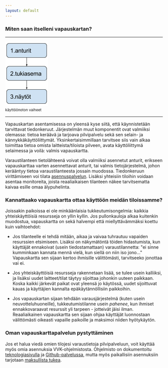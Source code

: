 ```yaml
---
layout: default
---
```


### Miten saan itselleni vapauskartan?

<div class="margin"><hr>
 <img src="images/VVK-käyttöönotto.png" alt="1. anturit; 2. tukiasema; 3. näytöt"><br>
 <small>käyttöönoton vaiheet</small>
<hr></div>

Vapauskartan asentamisessa on yleensä kyse siitä, että käynnistetään
tarvittavat tiedonkeruut.  Järjestelmän muut komponentit ovat valmiiksi
olemassa: tietoa keräävä ja tarjoava pilvipalvelu sekä sen selain- ja
kännykkäkäyttöliittymät.  Yksinkertaisimmillaan tarvitsee siis vain
alkaa toimittaa tietoa omista laitteista/tiloista pilveen, avata
käyttöliittymä selaimessa ja voilà: valmis vapauskartta.

Varaustilanteen tietolähteenä voivat olla valmiiksi asennetut anturit,
erikseen vapauskarttaa varten asennettavat anturit, tai valmis
tietojärjestelmä, johon kerääntyy tietoa varaustilanteesta jossain
muodossa.  Tiedonkeruun virittämiseen voi tilata
[asennuspalvelun](mailto:{{site.email}}?subject=Vapauskarttatilaus).
Lisäksi yhteisiin tiloihin voidaan asentaa monitoreita, joista
reaaliaikaisen tilanteen näkee tarvitsematta kaivaa esille omaa
älypuhelinta.

### Kannattaako vapauskartta ottaa käyttöön meidän tiloissamme?

Joissakin paikoissa ei ole minkäänlaisia tukkeutumisongelmia: kaikkia
yhteiskäyttöisiä resursseja on yllin kyllin.  Jos pullonkauloja alkaa
kuitenkin muodostua, vapauskartta on sekä halvempi että
miellyttävämmäksi koettu kuin vaihtoehdot:

- Jos tilanteelle ei tehdä mitään, aikaa ja vaivaa tuhrautuu vapaiden
  resurssien etsimiseen.  Lisäksi on näkymätöntä töiden hidastumista,
  kun käyttäjät ennakoivat (usein tiedostamattaan) varaustilannetta: "ei
  sinne kumminkaan kannata mennä vielä, kun siellä on niin iso jono..."
  Vapauskartta sen sijaan kertoo ihmisille välittömästi, tarvitseeko
  jonottaa vai ei.

- Jos yhteiskäyttöisiä resursseja rakennetaan lisää, se tulee usein
  kalliiksi, ja lisäksi uudet laitteet/tilat täytyy sijoittaa johonkin
  uuteen paikkaan.  Koska kaikki järkevät paikat ovat yleensä jo
  käytössä, uudet sijoittuvat kauas ja käyttäjien kannalta
  epäkäytännöllisiin paikkoihin.

- Jos vapauskartan sijaan tehdään varausjärjestelmä (kuten usein
  neuvotteluhuoneille), tukkeutumistilanne usein *pahenee*, kun
  ihmiset ennakkovaraavat resurssit yli tarpeen - jotteivät jäisi ilman.
  Reaaliaikainen vapauskartta sen sijaan ohjaa käyttäjät luonnostaan
  välittömästi oikeasti vapaille paikoille ja maksimoi niiden
  hyötykäytön.

### Oman vapauskarttapalvelun pystyttäminen

Jos et halua viedä omien tilojesi varaustietoja pilvipalveluun, voit
käyttää myös omia asennuksia VVK-ohjelmistosta.  Ohjelmisto on
dokumentoitu [teknologiasivulla](teknologia) ja
[Github-palvelussa](https://github.com/KoneidenKapinaAdele/), mutta myös
paikallisiin asennuksiin tarjotaan [maksullista
tukea](mailto:{{site.email}}?subject=Asennustuki).

